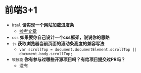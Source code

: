 # 前端3+1
- `html` **请实现一个网站加载进度条**
    - [参考文章](https://www.cnblogs.com/zhouyangla/p/6921502.html)
- `css` **如果要你自己设计一个css框架，说说你的思路**
- `js` **获取浏览器当前页面的滚动条高度的兼容写法** 
    - `var scrollTop = document.documentElement.scrollTop || document.body.scrollTop;`
- `软技能` **你有参与过哪些开源项目吗？有给项目提交过PR吗？**
    -  没有
